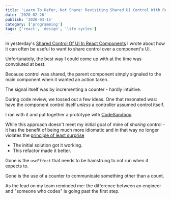 ```yaml
---
title: 'Learn To Defer, Not Share: Revisiting Shared UI Control With React'
date: '2020-02-26'
publish: '2020-03-15'
category: ['programming']
tags: ['react', 'design', 'life cycles']
---
```


In yesterday's [Shared Control Of UI In React Components](../../2020-03-14/share-ui-control-react-components) I wrote about how it can often be useful to want to share control over a component's UI.

Unfortunately, the best way I could come up with at the time was convoluted at best.

Because control was shared, the parent component simply signaled to the main component when it wanted an action taken.

The signal itself was by incrementing a counter - hardly intuitive.

During code review, we tossed out a few ideas. One that resonated was: have the component control itself _unless_ a controller assumed control itself.

I ran with it and put together a prototype with [CodeSandbox](https://codesandbox.io/s/defer-control-ui-internally-and-externally-w0vhl?fontsize=14&hidenavigation=1&theme=dark).

While this approach doesn't meet my initial goal of mine of _sharing_ control - it has the benefit of being much more idiomatic and in that way no longer violates the [principle of least surprise](https://en.wikipedia.org/wiki/Principle_of_least_astonishment)

-   The initial solution got it working.
-   This refactor made it better.

Gone is the `useEffect` that needs to be hamstrung to not run when it expects to.

Gone is the use of a counter to communicate something other than a count.

As the lead on my team reminded me: the difference between an engineer and "someone who codes" is going past the first step.
